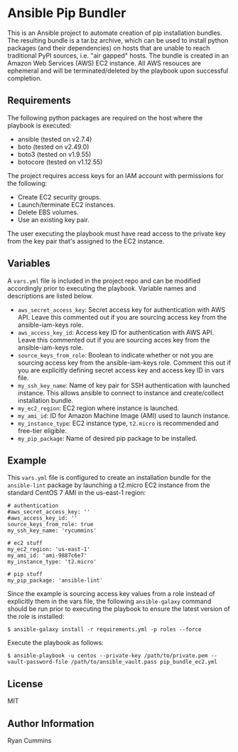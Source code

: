 Ansible Pip Bundler
=========

This is an Ansible project to automate creation of pip installation bundles. The resulting bundle is a tar.bz archive, which can be used to install python packages (and their dependencies) on hosts that are unable to reach traditional PyPI sources, i.e. "air gapped" hosts. The bundle is created in an Amazon Web Services (AWS) EC2 instance. All AWS resouces are ephemeral and will be terminated/deleted by the playbook upon successful completion.

Requirements
------------

The following python packages are required on the host where the playbook is executed:

* ansible (tested on v2.7.4)
* boto (tested on v2.49.0)
* boto3 (tested on v1.9.55)
* botocore (tested on v1.12.55)

The project requires access keys for an IAM account with permissions for the following:

* Create EC2 security groups.
* Launch/terminate EC2 instances.
* Delete EBS volumes.
* Use an existing key pair.

The user executing the playbook must have read access to the private key from the key pair that's assigned to the EC2 instance.

Variables
--------------

A `vars.yml` file is included in the project repo and can be modified accordingly prior to executing the playbook. Variable names and descriptions are listed below.

* `aws_secret_access_key`: Secret access key for authentication with AWS API. Leave this commented out if you are sourcing access key from the ansible-iam-keys role.
* `aws_access_key_id`: Access key ID for authentication with AWS API. Leave this commented out if you are sourcing acces key from the ansible-iam-keys role.
* `source_keys_from_role`: Boolean to indicate whether or not you are sourcing access key from the ansible-iam-keys role. Comment this out if you are explicitly defining secret access key and access key ID in vars file.
* `my_ssh_key_name`: Name of key pair for SSH authentication with launched instance. This allows ansible to connect to instance and create/collect installation bundle.
* `my_ec2_region`: EC2 region where instance is launched.
* `my_ami_id`: ID for Amazon Machine Image (AMI) used to launch instance.
* `my_instance_type`: EC2 instance type, `t2.micro` is recommended and free-tier eligible.
* `my_pip_package`: Name of desired pip package to be installed.

Example
----------------

This `vars.yml` file is configured to create an installation bundle for the `ansible-lint` package by launching a t2.micro EC2 instance from the standard CentOS 7 AMI in the us-east-1 region:

    # authentication
    #aws_secret_access_key: ''
    #aws_access_key_id: ''
    source_keys_from_role: true
    my_ssh_key_name: 'rycummins'

    # ec2 stuff
    my_ec2_region: 'us-east-1'
    my_ami_id: 'ami-9887c6e7'
    my_instance_type: 't2.micro'

    # pip stuff
    my_pip_package: 'ansible-lint'

Since the example is sourcing access key values from a role instead of explicitly them in the vars file, the following `ansible-galaxy` command should be run prior to executing the playbook to ensure the latest version of the role is installed:

    $ ansible-galaxy install -r requirements.yml -p roles --force

Execute the playbook as follows:

    $ ansible-playbook -u centos --private-key /path/to/private.pem --vault-password-file /path/to/ansible_vault.pass pip_bundle_ec2.yml

License
-------

MIT

Author Information
------------------

Ryan Cummins
